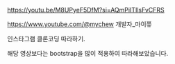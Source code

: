 https://youtu.be/M8UPyeF5DfM?si=AQmPiITIlsFvCFRS

https://www.youtube.com/@mychew 개발자\_마이쮸

인스타그램 클론코딩 따라하기.

해당 영상보다는 bootstrap을 많이 적용하여 따라해보았습니다.
